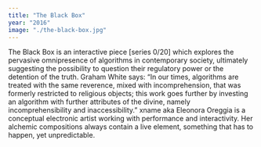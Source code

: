 ```yaml
---
title: "The Black Box"
year: "2016"
image: "./the-black-box.jpg"
---
```

The Black Box is an interactive piece [series 0/20] which explores the pervasive omnipresence of algorithms in contemporary society, ultimately suggesting the possibility to question their regulatory power or the detention of the truth. Graham White says: “In our times, algorithms are treated with the same reverence, mixed with incomprehension, that was formerly restricted to religious objects; this work goes further by investing an algorithm with further attributes of the divine, namely incomprehensibility and inaccessibility.”
xname aka Eleonora Oreggia is a conceptual electronic artist working with performance and interactivity. Her alchemic compositions always contain a live element, something that has to happen, yet unpredictable.